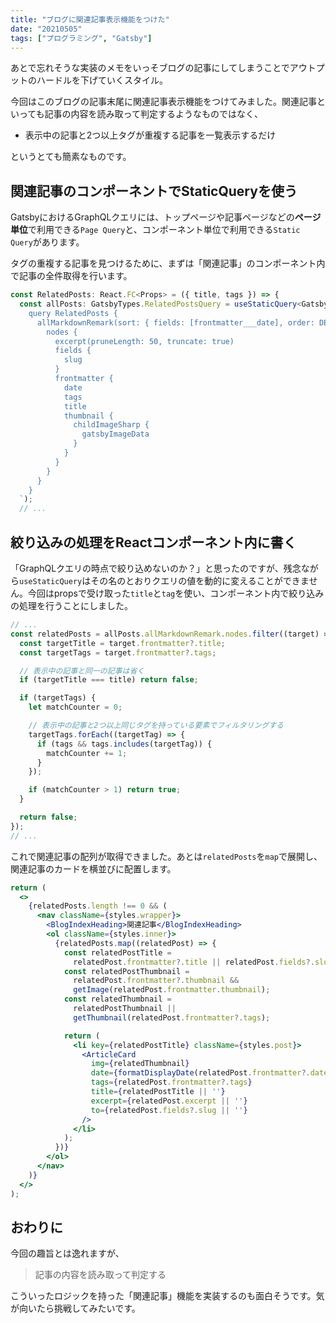 ```yaml
---
title: "ブログに関連記事表示機能をつけた"
date: "20210505"
tags: ["プログラミング", "Gatsby"]
---
```


あとで忘れそうな実装のメモをいっそブログの記事にしてしまうことでアウトプットのハードルを下げていくスタイル。

今回はこのブログの記事末尾に関連記事表示機能をつけてみました。関連記事といっても記事の内容を読み取って判定するようなものではなく、

- 表示中の記事と2つ以上タグが重複する記事を一覧表示するだけ

というとても簡素なものです。

## 関連記事のコンポーネントでStaticQueryを使う

GatsbyにおけるGraphQLクエリには、トップページや記事ページなどの**ページ単位**で利用できる`Page Query`と、コンポーネント単位で利用できる`Static Query`があります。

タグの重複する記事を見つけるために、まずは「関連記事」のコンポーネント内で記事の全件取得を行います。

```typescript
const RelatedPosts: React.FC<Props> = ({ title, tags }) => {
  const allPosts: GatsbyTypes.RelatedPostsQuery = useStaticQuery<GatsbyTypes.RelatedPostsQuery>(graphql`
    query RelatedPosts {
      allMarkdownRemark(sort: { fields: [frontmatter___date], order: DESC }) {
        nodes {
          excerpt(pruneLength: 50, truncate: true)
          fields {
            slug
          }
          frontmatter {
            date
            tags
            title
            thumbnail {
              childImageSharp {
                gatsbyImageData
              }
            }
          }
        }
      }
    }
  `);
  // ...
```

## 絞り込みの処理をReactコンポーネント内に書く

「GraphQLクエリの時点で絞り込めないのか？」と思ったのですが、残念ながら`useStaticQuery`はその名のとおりクエリの値を動的に変えることができません。今回はpropsで受け取った`title`と`tag`を使い、コンポーネント内で絞り込みの処理を行うことにしました。

```typescript
// ...
const relatedPosts = allPosts.allMarkdownRemark.nodes.filter((target) => {
  const targetTitle = target.frontmatter?.title;
  const targetTags = target.frontmatter?.tags;

  // 表示中の記事と同一の記事は省く
  if (targetTitle === title) return false;

  if (targetTags) {
    let matchCounter = 0;

    // 表示中の記事と2つ以上同じタグを持っている要素でフィルタリングする
    targetTags.forEach((targetTag) => {
      if (tags && tags.includes(targetTag)) {
        matchCounter += 1;
      }
    });

    if (matchCounter > 1) return true;
  }

  return false;
});
// ...
```

これで関連記事の配列が取得できました。あとは`relatedPosts`を`map`で展開し、関連記事のカードを横並びに配置します。

```jsx
return (
  <>
    {relatedPosts.length !== 0 && (
      <nav className={styles.wrapper}>
        <BlogIndexHeading>関連記事</BlogIndexHeading>
        <ol className={styles.inner}>
          {relatedPosts.map((relatedPost) => {
            const relatedPostTitle =
              relatedPost.frontmatter?.title || relatedPost.fields?.slug;
            const relatedPostThumbnail =
              relatedPost.frontmatter?.thumbnail &&
              getImage(relatedPost.frontmatter.thumbnail);
            const relatedThumbnail =
              relatedPostThumbnail ||
              getThumbnail(relatedPost.frontmatter?.tags);

            return (
              <li key={relatedPostTitle} className={styles.post}>
                <ArticleCard
                  img={relatedThumbnail}
                  date={formatDisplayDate(relatedPost.frontmatter?.date)}
                  tags={relatedPost.frontmatter?.tags}
                  title={relatedPostTitle || ''}
                  excerpt={relatedPost.excerpt || ''}
                  to={relatedPost.fields?.slug || ''}
                />
              </li>
            );
          })}
        </ol>
      </nav>
    )}
  </>
);
```

## おわりに

今回の趣旨とは逸れますが、

> 記事の内容を読み取って判定する

こういったロジックを持った「関連記事」機能を実装するのも面白そうです。気が向いたら挑戦してみたいです。
